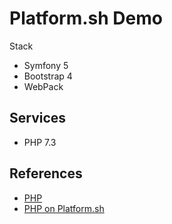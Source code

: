 # Platform.sh Demo

Stack
* Symfony 5
* Bootstrap 4
* WebPack

## Services

* PHP 7.3

## References

* [PHP](https://php.net/)
* [PHP on Platform.sh](https://docs.platform.sh/languages/php.html)
